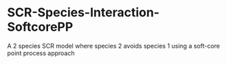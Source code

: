 # SCR-Species-Interaction-SoftcorePP
A 2 species SCR model where species 2 avoids species 1 using a soft-core point process approach
